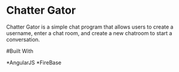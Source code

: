 # Chatter Gator

Chatter Gator is a simple chat program that allows users to create a username, enter a chat room, and create a new chatroom to start a conversation.

#Built With

*AngularJS
*FireBase